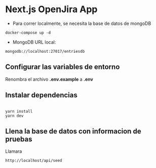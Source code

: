 # Next.js OpenJira App

- Para correr localmente, se necesita la base de datos de mongoDB

```
docker-compose up -d
```

- MongoDB URL local:

```
mongodb://localhost:27017/entriesdb
```

## Configurar las variables de entorno

Renombra el archivo **.env.example** a **.env**

## Instalar dependencias
```

yarn install
yarn dev
```

## Llena la base de datos con informacion de pruebas

Llamara

```
http://localhost/api/seed
```
